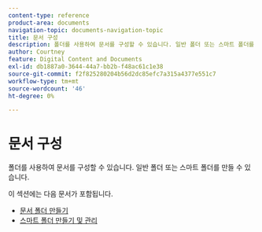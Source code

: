 ```yaml
---
content-type: reference
product-area: documents
navigation-topic: documents-navigation-topic
title: 문서 구성
description: 폴더를 사용하여 문서를 구성할 수 있습니다. 일반 폴더 또는 스마트 폴더를 만들 수 있습니다.
author: Courtney
feature: Digital Content and Documents
exl-id: db1887a0-3644-44a7-bb2b-f48ac61c1e38
source-git-commit: f2f825280204b56d2dc85efc7a315a4377e551c7
workflow-type: tm+mt
source-wordcount: '46'
ht-degree: 0%

---
```


# 문서 구성

폴더를 사용하여 문서를 구성할 수 있습니다. 일반 폴더 또는 스마트 폴더를 만들 수 있습니다.

이 섹션에는 다음 문서가 포함됩니다.

* [문서 폴더 만들기](../../documents/organizing-documents/create-documents-folder.md)
* [스마트 폴더 만들기 및 관리](../../documents/organizing-documents/create-manage-smart-folders.md)

